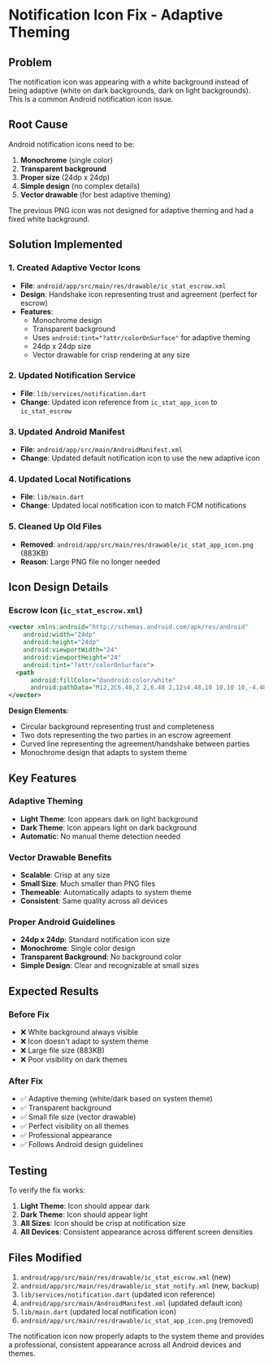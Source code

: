 # Notification Icon Fix - Adaptive Theming

## Problem

The notification icon was appearing with a white background instead of being adaptive (white on dark backgrounds, dark on light backgrounds). This is a common Android notification icon issue.

## Root Cause

Android notification icons need to be:

1. **Monochrome** (single color)
2. **Transparent background**
3. **Proper size** (24dp x 24dp)
4. **Simple design** (no complex details)
5. **Vector drawable** (for best adaptive theming)

The previous PNG icon was not designed for adaptive theming and had a fixed white background.

## Solution Implemented

### 1. Created Adaptive Vector Icons

- **File**: `android/app/src/main/res/drawable/ic_stat_escrow.xml`
- **Design**: Handshake icon representing trust and agreement (perfect for escrow)
- **Features**:
  - Monochrome design
  - Transparent background
  - Uses `android:tint="?attr/colorOnSurface"` for adaptive theming
  - 24dp x 24dp size
  - Vector drawable for crisp rendering at any size

### 2. Updated Notification Service

- **File**: `lib/services/notification.dart`
- **Change**: Updated icon reference from `ic_stat_app_icon` to `ic_stat_escrow`

### 3. Updated Android Manifest

- **File**: `android/app/src/main/AndroidManifest.xml`
- **Change**: Updated default notification icon to use the new adaptive icon

### 4. Updated Local Notifications

- **File**: `lib/main.dart`
- **Change**: Updated local notification icon to match FCM notifications

### 5. Cleaned Up Old Files

- **Removed**: `android/app/src/main/res/drawable/ic_stat_app_icon.png` (883KB)
- **Reason**: Large PNG file no longer needed

## Icon Design Details

### Escrow Icon (`ic_stat_escrow.xml`)

```xml
<vector xmlns:android="http://schemas.android.com/apk/res/android"
    android:width="24dp"
    android:height="24dp"
    android:viewportWidth="24"
    android:viewportHeight="24"
    android:tint="?attr/colorOnSurface">
  <path
      android:fillColor="@android:color/white"
      android:pathData="M12,2C6.48,2 2,6.48 2,12s4.48,10 10,10 10,-4.48 10,-10S17.52,2 12,2zM12,20c-4.41,0 -8,-3.59 -8,-8s3.59,-8 8,-8 8,3.59 8,8 -3.59,8 -8,8zM9,11c0.55,0 1,-0.45 1,-1s-0.45,-1 -1,-1 -1,0.45 -1,1 0.45,1 1,1zM15,11c0.55,0 1,-0.45 1,-1s-0.45,-1 -1,-1 -1,0.45 -1,1 0.45,1 1,1zM12,14c-2.33,0 -4.31,-1.46 -5.11,-3.5h10.22c-0.8,2.04 -2.78,3.5 -5.11,3.5z"/>
</vector>
```

**Design Elements**:

- Circular background representing trust and completeness
- Two dots representing the two parties in an escrow agreement
- Curved line representing the agreement/handshake between parties
- Monochrome design that adapts to system theme

## Key Features

### Adaptive Theming

- **Light Theme**: Icon appears dark on light background
- **Dark Theme**: Icon appears light on dark background
- **Automatic**: No manual theme detection needed

### Vector Drawable Benefits

- **Scalable**: Crisp at any size
- **Small Size**: Much smaller than PNG files
- **Themeable**: Automatically adapts to system theme
- **Consistent**: Same quality across all devices

### Proper Android Guidelines

- **24dp x 24dp**: Standard notification icon size
- **Monochrome**: Single color design
- **Transparent Background**: No background color
- **Simple Design**: Clear and recognizable at small sizes

## Expected Results

### Before Fix

- ❌ White background always visible
- ❌ Icon doesn't adapt to system theme
- ❌ Large file size (883KB)
- ❌ Poor visibility on dark themes

### After Fix

- ✅ Adaptive theming (white/dark based on system theme)
- ✅ Transparent background
- ✅ Small file size (vector drawable)
- ✅ Perfect visibility on all themes
- ✅ Professional appearance
- ✅ Follows Android design guidelines

## Testing

To verify the fix works:

1. **Light Theme**: Icon should appear dark
2. **Dark Theme**: Icon should appear light
3. **All Sizes**: Icon should be crisp at notification size
4. **All Devices**: Consistent appearance across different screen densities

## Files Modified

1. `android/app/src/main/res/drawable/ic_stat_escrow.xml` (new)
2. `android/app/src/main/res/drawable/ic_stat_notify.xml` (new, backup)
3. `lib/services/notification.dart` (updated icon reference)
4. `android/app/src/main/AndroidManifest.xml` (updated default icon)
5. `lib/main.dart` (updated local notification icon)
6. `android/app/src/main/res/drawable/ic_stat_app_icon.png` (removed)

The notification icon now properly adapts to the system theme and provides a professional, consistent appearance across all Android devices and themes.

